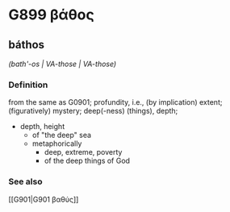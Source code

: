 # G899 βάθος

## báthos

_(bath'-os | VA-those | VA-those)_

### Definition

from the same as G0901; profundity, i.e., (by implication) extent; (figuratively) mystery; deep(-ness) (things), depth; 

- depth, height
  - of &quot;the deep&quot; sea
  - metaphorically
    - deep, extreme, poverty
    - of the deep things of God

### See also

[[G901|G901 βαθύς]]
